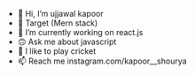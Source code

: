 - 👋 Hi, I’m ujjawal kapoor 
- 🎯 Target (Mern stack)
- 🌱 I’m currently working on react.js
- 🙃 Ask me about javascript 
- 💞️ I like to play cricket
- 📫 Reach me instagram.com/kapoor__shourya 

<!---
ujjawal-12/ujjawal-12 is a ✨ special ✨ repository because its `README.md` (this file) appears on your GitHub profile.
You can click the Preview link to take a look at your changes.
--->
